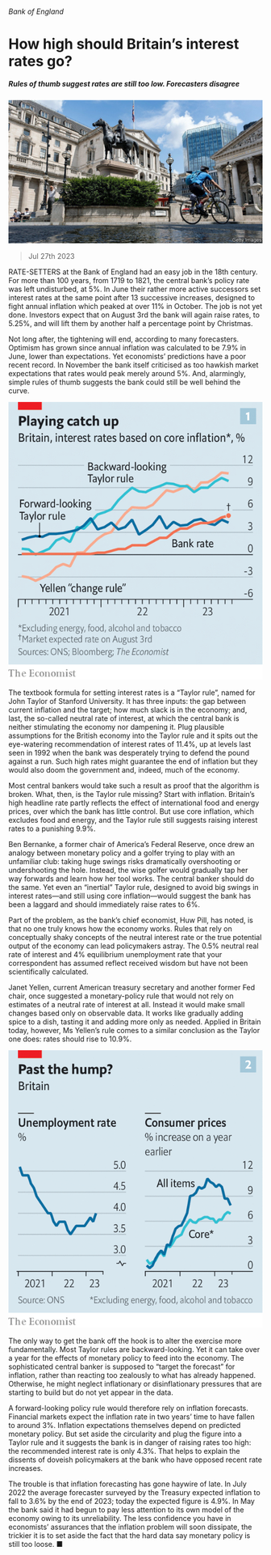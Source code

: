 ###### Bank of England

# How high should Britain’s interest rates go? 

##### Rules of thumb suggest rates are still too low. Forecasters disagree 

![image](images/20230729_BRP502.jpg) 

> Jul 27th 2023 

RATE-SETTERS at the Bank of England had an easy job in the 18th century. For more than 100 years, from 1719 to 1821, the central bank’s policy rate was left undisturbed, at 5%. In June their rather more active successors set interest rates at the same point after 13 successive increases, designed to fight annual inflation which peaked at over 11% in October. The job is not yet done. Investors expect that on August 3rd the bank will again raise rates, to 5.25%, and will lift them by another half a percentage point by Christmas.

Not long after, the tightening will end, according to many forecasters. Optimism has grown since annual inflation was calculated to be 7.9% in June, lower than expectations. Yet economists’ predictions have a poor recent record. In November the bank itself criticised as too hawkish market expectations that rates would peak merely around 5%. And, alarmingly, simple rules of thumb suggests the bank could still be well behind the curve.

![image](images/20230729_BRC097.png) 


The textbook formula for setting interest rates is a “Taylor rule”, named for John Taylor of Stanford University. It has three inputs: the gap between current inflation and the target; how much slack is in the economy; and, last, the so-called neutral rate of interest, at which the central bank is neither stimulating the economy nor dampening it. Plug plausible assumptions for the British economy into the Taylor rule and it spits out the eye-watering recommendation of interest rates of 11.4%, up at levels last seen in 1992 when the bank was desperately trying to defend the pound against a run. Such high rates might guarantee the end of inflation but they would also doom the government and, indeed, much of the economy. 

Most central bankers would take such a result as proof that the algorithm is broken. What, then, is the Taylor rule missing? Start with inflation. Britain’s high headline rate partly reflects the effect of international food and energy prices, over which the bank has little control. But use core inflation, which excludes food and energy, and the Taylor rule still suggests raising interest rates to a punishing 9.9%. 

Ben Bernanke, a former chair of America’s Federal Reserve, once drew an analogy between monetary policy and a golfer trying to play with an unfamiliar club: taking huge swings risks dramatically overshooting or undershooting the hole. Instead, the wise golfer would gradually tap her way forwards and learn how her tool works. The central banker should do the same. Yet even an “inertial” Taylor rule, designed to avoid big swings in interest rates—and still using core inflation—would suggest the bank has been a laggard and should immediately raise rates to 6%. 

Part of the problem, as the bank’s chief economist, Huw Pill, has noted, is that no one truly knows how the economy works. Rules that rely on conceptually shaky concepts of the neutral interest rate or the true potential output of the economy can lead policymakers astray. The 0.5% neutral real rate of interest and 4% equilibrium unemployment rate that your correspondent has assumed reflect received wisdom but have not been scientifically calculated. 

Janet Yellen, current American treasury secretary and another former Fed chair, once suggested a monetary-policy rule that would not rely on estimates of a neutral rate of interest at all. Instead it would make small changes based only on observable data. It works like gradually adding spice to a dish, tasting it and adding more only as needed. Applied in Britain today, however, Ms Yellen’s rule comes to a similar conclusion as the Taylor one does: rates should rise to 10.9%. 

![image](images/20230729_BRC100.png) 


The only way to get the bank off the hook is to alter the exercise more fundamentally. Most Taylor rules are backward-looking. Yet it can take over a year for the effects of monetary policy to feed into the economy. The sophisticated central banker is supposed to “target the forecast” for inflation, rather than reacting too zealously to what has already happened. Otherwise, he might neglect inflationary or disinflationary pressures that are starting to build but do not yet appear in the data. 

A forward-looking policy rule would therefore rely on inflation forecasts. Financial markets expect the inflation rate in two years’ time to have fallen to around 3%. Inflation expectations themselves depend on predicted monetary policy. But set aside the circularity and plug the figure into a Taylor rule and it suggests the bank is in danger of raising rates too high: the recommended interest rate is only 4.3%. That helps to explain the dissents of doveish policymakers at the bank who have opposed recent rate increases. 

The trouble is that inflation forecasting has gone haywire of late. In July 2022 the average forecaster surveyed by the Treasury expected inflation to fall to 3.6% by the end of 2023; today the expected figure is 4.9%. In May the bank said it had begun to pay less attention to its own model of the economy owing to its unreliability. The less confidence you have in economists’ assurances that the inflation problem will soon dissipate, the trickier it is to set aside the fact that the hard data say monetary policy is still too loose. ■


